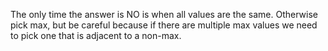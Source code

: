 The only time the answer is NO is when all values are the same.  Otherwise pick max, but be careful because if there are multiple max values we need to pick one that is adjacent to a non-max.

